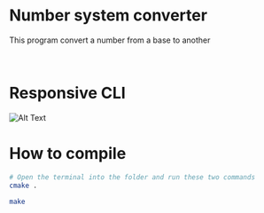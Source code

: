 # Number system converter

This program convert a number from a base to another

<br />

# Responsive CLI

![Alt Text](https://github.com/Zambo-dev/Number-system-converter/blob/master/showcase/CLIexample.gif)

# How to compile

```bash
# Open the terminal into the folder and run these two commands
cmake .

make
```

<br />